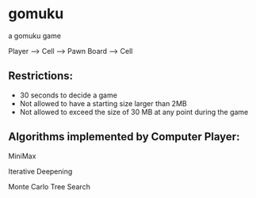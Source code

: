 # gomuku

a gomuku game

Player --> Cell --> Pawn
Board --> Cell

## Restrictions:
- 30 seconds to decide a game
- Not allowed to have a starting size larger than 2MB
- Not allowed to exceed the size of 30 MB at any point during the game

## Algorithms implemented by Computer Player:

MiniMax

Iterative Deepening

Monte Carlo Tree Search


